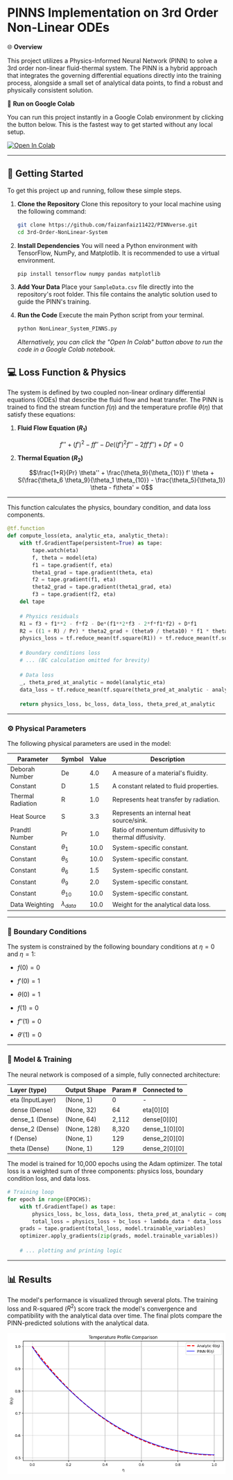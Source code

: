 # PINNS Implementation on 3rd Order Non-Linear ODEs

🌐 **Overview**

This project utilizes a Physics-Informed Neural Network (PINN) to solve a 3rd order non-linear fluid-thermal system. The PINN is a hybrid approach that integrates the governing differential equations directly into the training process, alongside a small set of analytical data points, to find a robust and physically consistent solution.

🚀 **Run on Google Colab**

You can run this project instantly in a Google Colab environment by clicking the button below. This is the fastest way to get started without any local setup.

[![Open In Colab](https://colab.research.google.com/assets/colab-badge.svg)](https://colab.research.google.com/github/YOUR_REPO_LINK_HERE)

---
## 🚀 Getting Started

To get this project up and running, follow these simple steps.

1.  **Clone the Repository**
    Clone this repository to your local machine using the following command:
    ```bash
    git clone https://github.com/faizanfaiz11422/PINNverse.git
    cd 3rd-Order-NonLinear-System
    ```
2.  **Install Dependencies**
    You will need a Python environment with TensorFlow, NumPy, and Matplotlib. It is recommended to use a virtual environment.
    ```bash
    pip install tensorflow numpy pandas matplotlib
    ```    
3.  **Add Your Data**
    Place your `SampleData.csv` file directly into the repository's root folder. This file contains the analytic solution used to guide the PINN's training.

4.  **Run the Code**
    Execute the main Python script from your terminal.
    ```bash
    python NonLinear_System_PINNS.py
    ```
    *Alternatively, you can click the "Open In Colab" button above to run the code in a Google Colab notebook.*

## 💻 **Loss Function & Physics**

The system is defined by two coupled non-linear ordinary differential equations (ODEs) that describe the fluid flow and heat transfer. The PINN is trained to find the stream function $f(\eta)$ and the temperature profile $\theta(\eta)$ that satisfy these equations:

1. **Fluid Flow Equation ($R_1$)**

   $$f''' + (f')^2 - ff'' - De((f')^2f''' - 2ff'f'') + Df' = 0$$

2. **Thermal Equation ($R_2$)**

   $$\frac{1+R}{Pr} \theta'' + \frac{\theta_9}{\theta_{10}} f' \theta + S(\frac{\theta_6 \theta_9}{\theta_1 \theta_{10}} - \frac{\theta_5}{\theta_1}) \theta - f\theta' = 0$$

---
This function calculates the physics, boundary condition, and data loss components.

```python
@tf.function
def compute_loss(eta, analytic_eta, analytic_theta):
    with tf.GradientTape(persistent=True) as tape:
        tape.watch(eta)
        f, theta = model(eta)
        f1 = tape.gradient(f, eta)
        theta1_grad = tape.gradient(theta, eta)
        f2 = tape.gradient(f1, eta)
        theta2_grad = tape.gradient(theta1_grad, eta)
        f3 = tape.gradient(f2, eta)
    del tape

    # Physics residuals
    R1 = f3 + f1**2 - f*f2 - De*(f1**2*f3 - 2*f*f1*f2) + D*f1
    R2 = ((1 + R) / Pr) * theta2_grad + (theta9 / theta10) * f1 * theta + S * ((theta6 * theta9) / (theta1 * theta10) - (theta5 / theta1)) * theta - f * theta1_grad
    physics_loss = tf.reduce_mean(tf.square(R1)) + tf.reduce_mean(tf.square(R2))

    # Boundary conditions loss
    # ... (BC calculation omitted for brevity)

    # Data loss
    _, theta_pred_at_analytic = model(analytic_eta)
    data_loss = tf.reduce_mean(tf.square(theta_pred_at_analytic - analytic_theta))

    return physics_loss, bc_loss, data_loss, theta_pred_at_analytic

```

---

### ⚙️ **Physical Parameters**

The following physical parameters are used in the model:

| Parameter | Symbol | Value | Description |
 | ----- | ----- | ----- | ----- |
| Deborah Number | De | 4.0 | A measure of a material's fluidity. |
| Constant | D | 1.5 | A constant related to fluid properties. |
| Thermal Radiation | R | 1.0 | Represents heat transfer by radiation. |
| Heat Source | S | 3.3 | Represents an internal heat source/sink. |
| Prandtl Number | Pr | 1.0 | Ratio of momentum diffusivity to thermal diffusivity. |
| Constant | $\theta_1$ | 10.0 | System-specific constant. |
| Constant | $\theta_5$ | 10.0 | System-specific constant. |
| Constant | $\theta_6$ | 1.5 | System-specific constant. |
| Constant | $\theta_9$ | 2.0 | System-specific constant. |
| Constant | $\theta_{10}$ | 10.0 | System-specific constant. |
| Data Weighting | $\lambda_{data}$ | 10.0 | Weight for the analytical data loss. |

---

### 🚧 **Boundary Conditions**

The system is constrained by the following boundary conditions at $\eta=0$ and $\eta=1$:

* $f(0)=0$

* $f'(0)=1$

* $\theta(0)=1$

* $f(1)=0$

* $f''(1)=0$

* $\theta'(1)=0$

---

### 🧠 **Model & Training**

The neural network is composed of a simple, fully connected architecture:

| Layer (type) | Output Shape | Param # | Connected to |
|:---|:---|:---|:---|
| eta (InputLayer) | (None, 1) | 0 | - |
| dense (Dense) | (None, 32) | 64 | eta[0][0] |
| dense_1 (Dense) | (None, 64) | 2,112 | dense[0][0] |
| dense_2 (Dense) | (None, 128) | 8,320 | dense_1[0][0] |
| f (Dense) | (None, 1) | 129 | dense_2[0][0] |
| theta (Dense) | (None, 1) | 129 | dense_2[0][0] |

The model is trained for 10,000 epochs using the Adam optimizer. The total loss is a weighted sum of three components: physics loss, boundary condition loss, and data loss.

```python
# Training loop
for epoch in range(EPOCHS):
    with tf.GradientTape() as tape:
        physics_loss, bc_loss, data_loss, theta_pred_at_analytic = compute_loss(train_eta, analytic_eta, analytic_theta)
        total_loss = physics_loss + bc_loss + lambda_data * data_loss
    grads = tape.gradient(total_loss, model.trainable_variables)
    optimizer.apply_gradients(zip(grads, model.trainable_variables))
    
    # ... plotting and printing logic

```

---

## 📊 **Results**

The model's performance is visualized through several plots. The training loss and R-squared ($R^2$) score track the model's convergence and compatibility with the analytical data over time. The final plots compare the PINN-predicted solutions with the analytical data.

![Alt text](https://github.com/faizanfaiz11422/PINNverse/blob/776e498deba4a77f05abd7a48e8ca4c7ef87f241/3rd-Order-NonLinear-System/Result.png)
